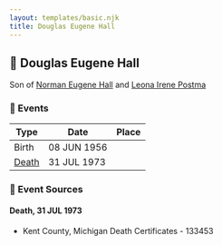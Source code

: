 ```yaml
---
layout: templates/basic.njk
title: Douglas Eugene Hall
---
```

## 🔵 Douglas Eugene Hall

Son of [Norman Eugene Hall](/people/1/13152600) and [Leona Irene Postma](/people/9/94687680)

### 📆 Events

Type | Date | Place
------ | ------ | ------
Birth | 08 JUN 1956 |
[Death](#event-1) | 31 JUL 1973 |

### 📰 Event Sources

#### <a id="event-1"></a> Death, 31 JUL 1973
* Kent County, Michigan Death Certificates  - 133453